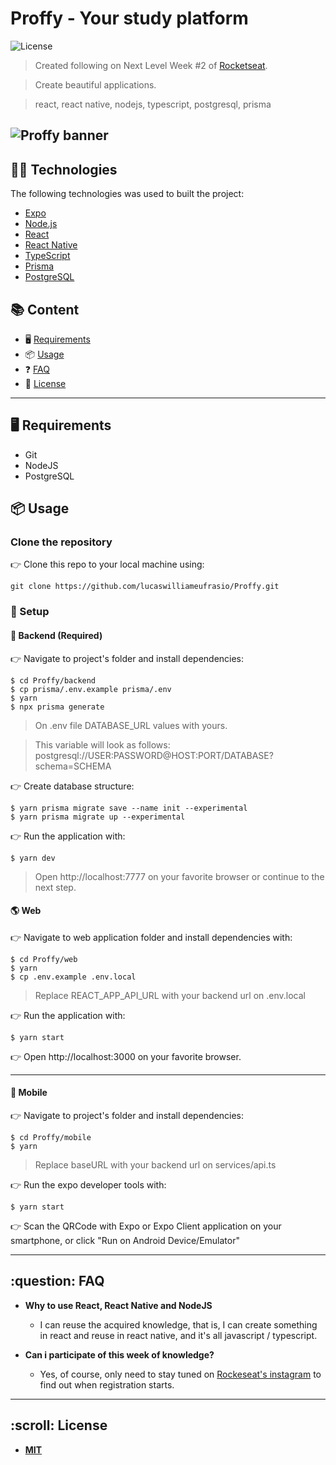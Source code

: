 
# Proffy - Your study platform

![License](http://img.shields.io/:license-mit-blue.svg?style=flat-square)

> Created following on Next Level Week #2 of [Rocketseat](https://www.rocketseat.com.br).

> Create beautiful applications.

> react, react native, nodejs, typescript, postgresql, prisma

![Proffy banner](https://user-images.githubusercontent.com/34021576/89958641-c15e6d80-dc10-11ea-8254-02598b4a89c5.png)
---
## :technologist: Technologies

The following technologies was used to built the project:

- [Expo](https://expo.io/)
- [Node.js](https://nodejs.org/en/)
- [React](https://pt-br.reactjs.org/)
- [React Native](https://reactnative.dev/)
- [TypeScript](https://www.typescriptlang.org/)
- [Prisma](https://www.prisma.io/)
- [PostgreSQL](https://www.postgresql.org/)


## :books: Content

- 🖥 [Requirements](#requirements)
- 📦 [Usage](#usage)
- :question: [FAQ](#faq)
- :scroll: [License](#license)


---
<h2 id="requirements">🖥 Requirements </h2>

 - Git
 - NodeJS
 - PostgreSQL

<h2 id="usage">📦 Usage</h2>

### Clone the repository

👉  Clone this repo to your local machine using:

```shell
git clone https://github.com/lucaswilliameufrasio/Proffy.git
```

### 🔨 Setup

#### :brain: Backend (Required)
👉 Navigate to project's folder and install dependencies:

```shell
$ cd Proffy/backend
$ cp prisma/.env.example prisma/.env
$ yarn
$ npx prisma generate
```
> On .env file DATABASE_URL values with yours.

> This variable will look as follows: postgresql://USER:PASSWORD@HOST:PORT/DATABASE?schema=SCHEMA 


👉  Create database structure:

```shell
$ yarn prisma migrate save --name init --experimental
$ yarn prisma migrate up --experimental
```

👉  Run the application with:

```shell
$ yarn dev
```

> Open http://localhost:7777 on your favorite browser or continue to the next step.

####  :earth_americas: Web
👉 Navigate to web application folder and install dependencies with:

```shell
$ cd Proffy/web
$ yarn
$ cp .env.example .env.local
```
> Replace REACT_APP_API_URL with your backend url on .env.local

👉  Run the application with:

```shell
$ yarn start
```

👉 Open http://localhost:3000 on your favorite browser.

---

#### :iphone: Mobile
👉 Navigate to project's folder and install dependencies:

```shell
$ cd Proffy/mobile
$ yarn
```

> Replace baseURL with your backend url on services/api.ts

👉 Run the expo developer tools with:

```shell
$ yarn start
```
👉  Scan the QRCode with Expo or Expo Client application on your smartphone, or click "Run on Android Device/Emulator"

---

<h2 id="faq">:question: FAQ</h2>

- **Why to use React, React Native and NodeJS**
    - I can reuse the acquired knowledge, that is, I can create something in react and reuse in react native, and it's all javascript / typescript.

- **Can i participate of this week of knowledge?**
	- Yes, of course, only need to stay tuned on [Rockeseat's instagram](https://www.instagram.com/rocketseat_oficial/) to find out when registration starts.

---

<h2 id="license">:scroll: License</h2>

- **[MIT](http://opensource.org/licenses/mit-license.php)**
